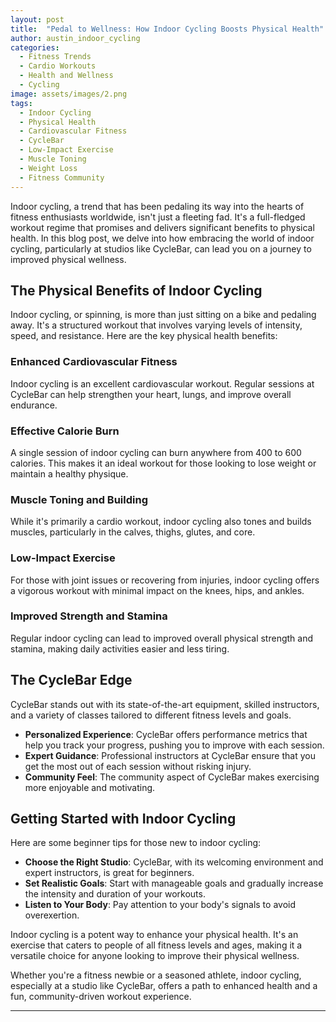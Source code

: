 ```yaml
---
layout: post
title:  "Pedal to Wellness: How Indoor Cycling Boosts Physical Health"
author: austin_indoor_cycling
categories:
  - Fitness Trends
  - Cardio Workouts
  - Health and Wellness
  - Cycling
image: assets/images/2.png
tags:
  - Indoor Cycling
  - Physical Health
  - Cardiovascular Fitness
  - CycleBar
  - Low-Impact Exercise
  - Muscle Toning
  - Weight Loss
  - Fitness Community
---
```


Indoor cycling, a trend that has been pedaling its way into the hearts of fitness enthusiasts worldwide, isn't just a fleeting fad. It's a full-fledged workout regime that promises and delivers significant benefits to physical health. In this blog post, we delve into how embracing the world of indoor cycling, particularly at studios like CycleBar, can lead you on a journey to improved physical wellness.

## The Physical Benefits of Indoor Cycling

Indoor cycling, or spinning, is more than just sitting on a bike and pedaling away. It's a structured workout that involves varying levels of intensity, speed, and resistance. Here are the key physical health benefits:

### Enhanced Cardiovascular Fitness

Indoor cycling is an excellent cardiovascular workout. Regular sessions at CycleBar can help strengthen your heart, lungs, and improve overall endurance.

### Effective Calorie Burn

A single session of indoor cycling can burn anywhere from 400 to 600 calories. This makes it an ideal workout for those looking to lose weight or maintain a healthy physique.

### Muscle Toning and Building

While it's primarily a cardio workout, indoor cycling also tones and builds muscles, particularly in the calves, thighs, glutes, and core.

### Low-Impact Exercise

For those with joint issues or recovering from injuries, indoor cycling offers a vigorous workout with minimal impact on the knees, hips, and ankles.

### Improved Strength and Stamina

Regular indoor cycling can lead to improved overall physical strength and stamina, making daily activities easier and less tiring.

## The CycleBar Edge

CycleBar stands out with its state-of-the-art equipment, skilled instructors, and a variety of classes tailored to different fitness levels and goals.

- **Personalized Experience**: CycleBar offers performance metrics that help you track your progress, pushing you to improve with each session.
- **Expert Guidance**: Professional instructors at CycleBar ensure that you get the most out of each session without risking injury.
- **Community Feel**: The community aspect of CycleBar makes exercising more enjoyable and motivating.

## Getting Started with Indoor Cycling

Here are some beginner tips for those new to indoor cycling:

- **Choose the Right Studio**: CycleBar, with its welcoming environment and expert instructors, is great for beginners.
- **Set Realistic Goals**: Start with manageable goals and gradually increase the intensity and duration of your workouts.
- **Listen to Your Body**: Pay attention to your body's signals to avoid overexertion.

Indoor cycling is a potent way to enhance your physical health. It's an exercise that caters to people of all fitness levels and ages, making it a versatile choice for anyone looking to improve their physical wellness.

Whether you're a fitness newbie or a seasoned athlete, indoor cycling, especially at a studio like CycleBar, offers a path to enhanced health and a fun, community-driven workout experience.

---

